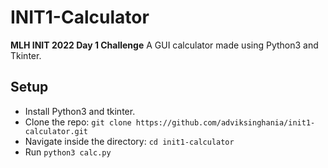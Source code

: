 # INIT1-Calculator
**MLH INIT 2022 Day 1 Challenge** 
A GUI calculator made using Python3 and Tkinter.

## Setup
- Install Python3 and tkinter.
- Clone the repo: `git clone https://github.com/adviksinghania/init1-calculator.git`
- Navigate inside the directory: `cd init1-calculator`
- Run `python3 calc.py`
